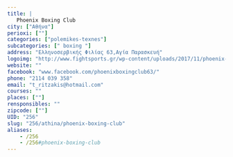 ```yaml
---
title: |
   Phoenix Boxing Club
city: ["Αθήνα"]
perioxi: [""]
categories: ["polemikes-texnes"]
subcategories: [" boxing "]
address: "Ελληνοσερβικής Φιλίας 63,Αγία Παρασκευή"
logoimg: "http://www.fightsports.gr/wp-content/uploads/2017/11/phoenix-boxing-club-logo-1.jpg"
website: ""
facebook: "www.facebook.com/phoenixboxingclub63/"
phone: "2114 039 358"
email: "t_ritzakis@hotmail.com"
courses: ""
places: [""]
rensponsibles: ""
zipcode: [""]
UID: "256"
slug: "256/athina/phoenix-boxing-club"
aliases:
    - /256
    - /256#phoenix-boxing-club
---
```


